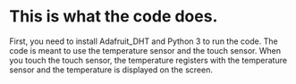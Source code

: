# This is what the code does.

First, you need to install Adafruit_DHT and Python 3 to run the code.
The code is meant to use the temperature sensor and the touch sensor. 
When you touch the touch sensor, the temperature registers with the temperature sensor
and the temperature is displayed on the screen. 
